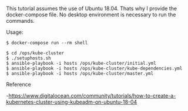 
This tutorial assumes the use of Ubuntu 18.04. Thats why I provide the
docker-compose file.  No desktop environment is necessary to run the
commands.

Usage:

```
$ docker-compose run --rm shell
```

```
$ cd /ops/kube-cluster
$ ./setuphosts.sh
$ ansible-playbook -i hosts /ops/kube-cluster/initial.yml
$ ansible-playbook -i hosts /ops/kube-cluster/kube-dependencies.yml
$ ansible-playbook -i hosts /ops/kube-cluster/master.yml
```

Reference

-https://www.digitalocean.com/community/tutorials/how-to-create-a-kubernetes-cluster-using-kubeadm-on-ubuntu-18-04
